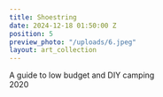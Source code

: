 ```yaml
---
title: Shoestring
date: 2024-12-18 01:50:00 Z
position: 5
preview_photo: "/uploads/6.jpeg"
layout: art_collection
---
```


A guide to low budget and DIY camping <br>
2020 